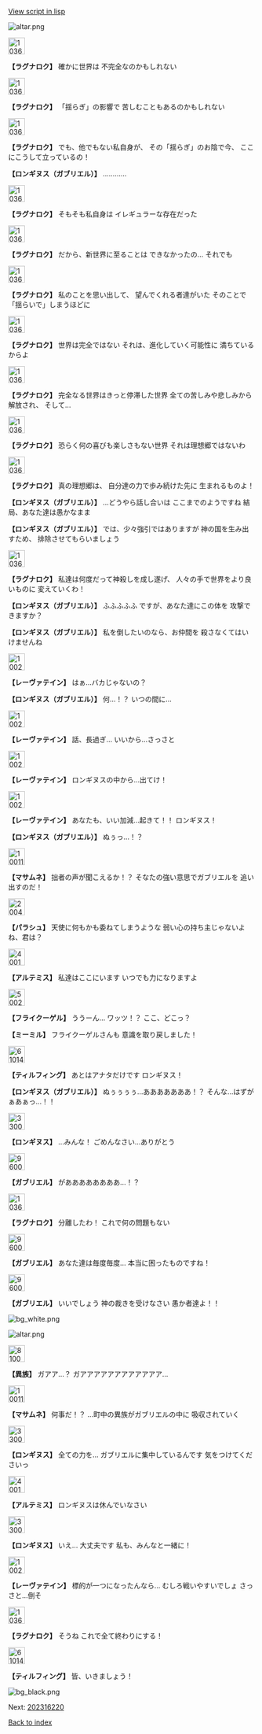 [View script in lisp](../scripts/202316211.txt)

![altar.png](../images/backgrounds/altar.png)

<img src="../images/units/103611.png" alt="103611.png" height="34"/>

**【ラグナロク】**
確かに世界は
不完全なのかもしれない

<img src="../images/units/103611.png" alt="103611.png" height="34"/>

**【ラグナロク】**
「揺らぎ」の影響で
苦しむこともあるのかもしれない

<img src="../images/units/103611.png" alt="103611.png" height="34"/>

**【ラグナロク】**
でも、他でもない私自身が、
その「揺らぎ」のお陰で今、
ここにこうして立っているの！

**【ロンギヌス（ガブリエル）】**
…………

<img src="../images/units/103611.png" alt="103611.png" height="34"/>

**【ラグナロク】**
そもそも私自身は
イレギュラーな存在だった

<img src="../images/units/103611.png" alt="103611.png" height="34"/>

**【ラグナロク】**
だから、新世界に至ることは
できなかったの…
それでも

<img src="../images/units/103611.png" alt="103611.png" height="34"/>

**【ラグナロク】**
私のことを思い出して、
望んでくれる者達がいた
そのことで「揺らいで」しまうほどに

<img src="../images/units/103611.png" alt="103611.png" height="34"/>

**【ラグナロク】**
世界は完全ではない
それは、進化していく可能性に
満ちているからよ

<img src="../images/units/103611.png" alt="103611.png" height="34"/>

**【ラグナロク】**
完全なる世界はきっと停滞した世界
全ての苦しみや悲しみから解放され、
そして…

<img src="../images/units/103611.png" alt="103611.png" height="34"/>

**【ラグナロク】**
恐らく何の喜びも楽しさもない世界
それは理想郷ではないわ

<img src="../images/units/103611.png" alt="103611.png" height="34"/>

**【ラグナロク】**
真の理想郷は、
自分達の力で歩み続けた先に
生まれるものよ！

**【ロンギヌス（ガブリエル）】**
…どうやら話し合いは
ここまでのようですね
結局、あなた達は愚かなまま

**【ロンギヌス（ガブリエル）】**
では、少々強引ではありますが
神の国を生み出すため、
排除させてもらいましょう

<img src="../images/units/103611.png" alt="103611.png" height="34"/>

**【ラグナロク】**
私達は何度だって神殺しを成し遂げ、
人々の手で世界をより良いものに
変えていくわ！

**【ロンギヌス（ガブリエル）】**
ふふふふふ
ですが、あなた達にこの体を
攻撃できますか？

**【ロンギヌス（ガブリエル）】**
私を倒したいのなら、お仲間を
殺さなくてはいけませんね

<img src="../images/units/100221.png" alt="100221.png" height="34"/>

**【レーヴァテイン】**
はぁ…バカじゃないの？

**【ロンギヌス（ガブリエル）】**
何…！？
いつの間に…

<img src="../images/units/100221.png" alt="100221.png" height="34"/>

**【レーヴァテイン】**
話、長過ぎ…
いいから…さっさと

<img src="../images/units/100221.png" alt="100221.png" height="34"/>

**【レーヴァテイン】**
ロンギヌスの中から…出てけ！

<img src="../images/units/100221.png" alt="100221.png" height="34"/>

**【レーヴァテイン】**
あなたも、いい加減…起きて！！
ロンギヌス！

**【ロンギヌス（ガブリエル）】**
ぬぅっ…！？

<img src="../images/units/100111.png" alt="100111.png" height="34"/>

**【マサムネ】**
拙者の声が聞こえるか！？
そなたの強い意思でガブリエルを
追い出すのだ！

<img src="../images/units/200411.png" alt="200411.png" height="34"/>

**【パラシュ】**
天使に何もかも委ねてしまうような
弱い心の持ち主じゃないよね、君は？

<img src="../images/units/400131.png" alt="400131.png" height="34"/>

**【アルテミス】**
私達はここにいます
いつでも力になりますよ

<img src="../images/units/500211.png" alt="500211.png" height="34"/>

**【フライクーゲル】**
ううーん…
ワッツ！？
ここ、どこっ？

**【ミーミル】**
フライクーゲルさんも
意識を取り戻しました！

<img src="../images/units/6101441.png" alt="6101441.png" height="34"/>

**【ティルフィング】**
あとはアナタだけです
ロンギヌス！

**【ロンギヌス（ガブリエル）】**
ぬぅぅぅぅ…あああああああ！？
そんな…はずがぁあぁっ…！！

<img src="../images/units/3300111.png" alt="3300111.png" height="34"/>

**【ロンギヌス】**
…みんな！
ごめんなさい…ありがとう

<img src="../images/units/960030.png" alt="960030.png" height="34"/>

**【ガブリエル】**
がああああああああ…！？

<img src="../images/units/103611.png" alt="103611.png" height="34"/>

**【ラグナロク】**
分離したわ！
これで何の問題もない

<img src="../images/units/960030.png" alt="960030.png" height="34"/>

**【ガブリエル】**
あなた達は毎度毎度…
本当に困ったものですね！

<img src="../images/units/960030.png" alt="960030.png" height="34"/>

**【ガブリエル】**
いいでしょう
神の裁きを受けなさい
愚か者達よ！！

![bg_white.png](../images/backgrounds/bg_white.png)

![altar.png](../images/backgrounds/altar.png)

<img src="../images/units/810004.png" alt="810004.png" height="34"/>

**【異族】**
ガアア…？
ガアアアアアアアアアアアア…

<img src="../images/units/100111.png" alt="100111.png" height="34"/>

**【マサムネ】**
何事だ！？
…町中の異族がガブリエルの中に
吸収されていく

<img src="../images/units/3300111.png" alt="3300111.png" height="34"/>

**【ロンギヌス】**
全ての力を…
ガブリエルに集中しているんです
気をつけてくださいっ

<img src="../images/units/400131.png" alt="400131.png" height="34"/>

**【アルテミス】**
ロンギヌスは休んでいなさい

<img src="../images/units/3300111.png" alt="3300111.png" height="34"/>

**【ロンギヌス】**
いえ…
大丈夫です
私も、みんなと一緒に！

<img src="../images/units/100221.png" alt="100221.png" height="34"/>

**【レーヴァテイン】**
標的が一つになったんなら…
むしろ戦いやすいでしょ
さっさと…倒そ

<img src="../images/units/103611.png" alt="103611.png" height="34"/>

**【ラグナロク】**
そうね
これで全て終わりにする！

<img src="../images/units/6101441.png" alt="6101441.png" height="34"/>

**【ティルフィング】**
皆、いきましょう！

![bg_black.png](../images/backgrounds/bg_black.png)


Next: [202316220](202316220.md)

[Back to index](index.md)
